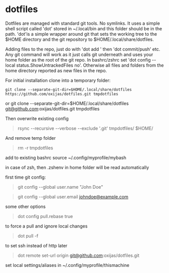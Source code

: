 # dotfiles

Dotfiles are managed with standard git tools. No symlinks.
It uses a simple shell script called 'dot' stored in ~/.local/bin and this folder should be in the path.
'dot'is a simple wrapper around git that sets the working tree to the $HOME directory and the git repository to $HOME/.local/share/dotfiles.

Adding files to the repo, just do with 'dot add <filename>' then 'dot commit/push' etc.
Any git command will work as it just calls git underneath and uses your home folder as the root of the git repo.
In bashrc/zshrc set 'dot config --local status.ShowUntrackedFiles no'.
Otherwise all files and folders from the home directory reported as new files in the repo.

For initial installation clone into a temporary folder:

	git clone --separate-git-dir=$HOME/.local/share/dotfiles https://github.com/oxijas/dotfiles.git tmpdotfiles 
  
or
	git clone --separate-git-dir=$HOME/.local/share/dotfiles git@github.com:oxijas/dotfiles.git tmpdotfiles
  
Then overwrite existing config
> rsync --recursive --verbose --exclude '.git' tmpdotfiles/ $HOME/

And remove temp folder
> rm -r tmpdotfiles

add to existing bashrc
source ~/.config/myprofile/mybash

in case of zsh, then .zshenv in home folder will be read automatically
  
first time git config:
> git config --global user.name "John Doe"

> git config --global user.email johndoe@example.com

some other options  
> dot config pull.rebase true

to force a pull and ignore local changes
> dot pull -f

to set ssh instead of http later
> dot remote set-url origin git@github.com:oxijas/dotfiles.git

set local settings/aliases in  ~/.config/myprofile/thismachine
